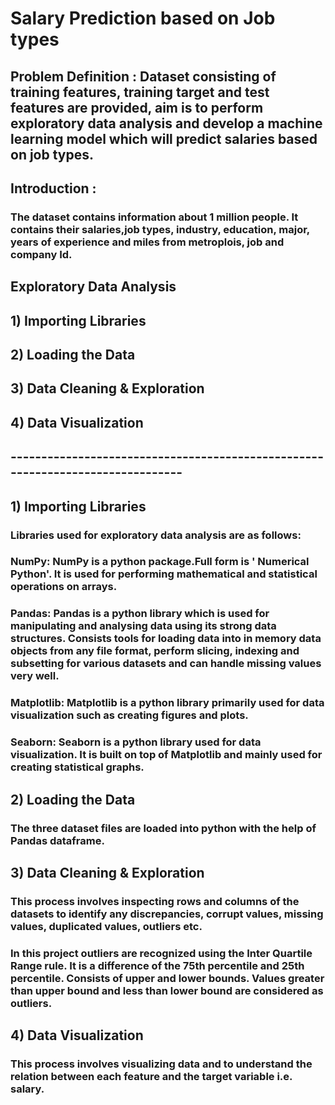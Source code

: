 # Salary Prediction based on Job types 

## Problem Definition : Dataset consisting of training features, training target and test features are provided, aim is to perform exploratory data analysis and develop a machine learning model which will predict salaries based on job types.

## Introduction :
### The dataset contains information about 1 million people. It contains their salaries,job types, industry, education, major, years of experience and miles from metroplois, job and company Id.

## Exploratory Data Analysis

## 1) Importing Libraries
## 2) Loading the Data
## 3) Data Cleaning & Exploration
## 4) Data Visualization

## -------------------------------------------------------------------------------

## 1) Importing Libraries 
### Libraries used for exploratory data analysis are as follows:
### NumPy: NumPy is a python package.Full form is ' Numerical Python'. It is used for performing mathematical and statistical operations on arrays.
### Pandas: Pandas is a python library which is used for manipulating and analysing data using its strong data structures. Consists tools for loading data into in memory data objects from any file format, perform slicing, indexing and subsetting for various datasets and can handle missing values very well.
### Matplotlib: Matplotlib is a python library primarily used for data visualization such as creating figures and plots.
### Seaborn: Seaborn is a python library used for data visualization. It is built on top of Matplotlib and mainly used for creating statistical graphs. 

## 2) Loading the Data
### The three dataset files are loaded into python with the help of Pandas dataframe.

## 3) Data Cleaning & Exploration
### This process involves inspecting rows and columns of the datasets to identify any discrepancies, corrupt values, missing values, duplicated values, outliers etc. 
### In this project outliers are recognized using the Inter Quartile Range rule. It is a difference of the 75th percentile and 25th percentile. Consists of upper and lower bounds. Values greater than upper bound and less than lower bound are considered as outliers.

## 4) Data Visualization
### This process involves visualizing data and to understand the relation between each feature and the target variable i.e. salary.
